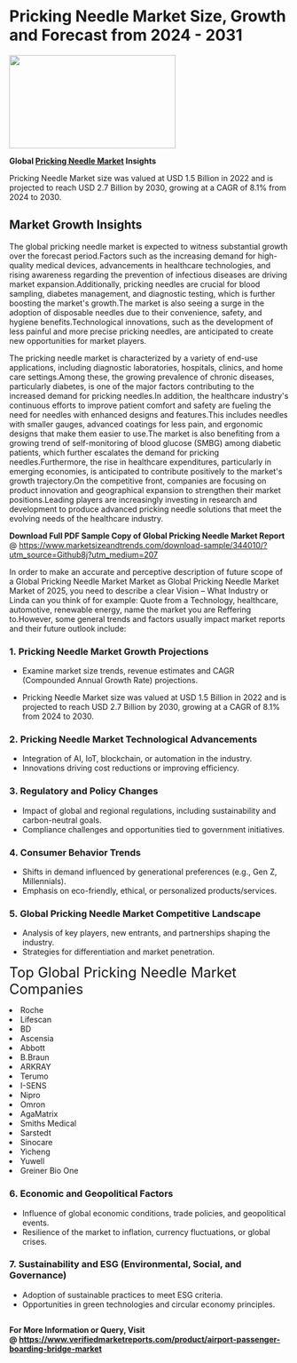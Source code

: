 <H1>Pricking Needle Market Size, Growth and Forecast from 2024 - 2031</H1><img class="aligncenter size-medium wp-image-584254" src="https://thirdeyenews.in/wp-content/uploads/2024/09/Global-Market-Research-300x168.jpeg" alt="" width="300" height="168" /><p><strong>Global&nbsp;<a href="https://www.marketsizeandtrends.com/download-sample/344010/?utm_source=Github8j?utm_medium=207">Pricking Needle Market</a> Insights</strong></p><p>Pricking Needle Market size was valued at USD 1.5 Billion in 2022 and is projected to reach USD 2.7 Billion by 2030, growing at a CAGR of 8.1% from 2024 to 2030.</p><p><h2>Market Growth Insights</h2> <p>The global pricking needle market is expected to witness substantial growth over the forecast period.Factors such as the increasing demand for high-quality medical devices, advancements in healthcare technologies, and rising awareness regarding the prevention of infectious diseases are driving market expansion.Additionally, pricking needles are crucial for blood sampling, diabetes management, and diagnostic testing, which is further boosting the market's growth.The market is also seeing a surge in the adoption of disposable needles due to their convenience, safety, and hygiene benefits.Technological innovations, such as the development of less painful and more precise pricking needles, are anticipated to create new opportunities for market players.</p> <p>The pricking needle market is characterized by a variety of end-use applications, including diagnostic laboratories, hospitals, clinics, and home care settings.Among these, the growing prevalence of chronic diseases, particularly diabetes, is one of the major factors contributing to the increased demand for pricking needles.In addition, the healthcare industry's continuous efforts to improve patient comfort and safety are fueling the need for needles with enhanced designs and features.This includes needles with smaller gauges, advanced coatings for less pain, and ergonomic designs that make them easier to use.The market is also benefiting from a growing trend of self-monitoring of blood glucose (SMBG) among diabetic patients, which further escalates the demand for pricking needles.Furthermore, the rise in healthcare expenditures, particularly in emerging economies, is anticipated to contribute positively to the market's growth trajectory.On the competitive front, companies are focusing on product innovation and geographical expansion to strengthen their market positions.Leading players are increasingly investing in research and development to produce advanced pricking needle solutions that meet the evolving needs of the healthcare industry.<p><span class=""><strong>Download Full PDF Sample Copy of Global Pricking Needle Market Report</strong> @ <a href="https://www.marketsizeandtrends.com/download-sample/344010/?utm_source=Github8j?utm_medium=207" target="_blank">https://www.marketsizeandtrends.com/download-sample/344010/?utm_source=Github8j?utm_medium=207</a></span></p><p>In order to make an accurate and perceptive description of future scope of a Global&nbsp;Pricking Needle Market Market as Global&nbsp;Pricking Needle Market Market of 2025, you need to describe a clear Vision &ndash; What Industry or Linda can you think of for example: Quote from a Technology, healthcare, automotive, renewable energy, name the market you are Reffering to.However, some general trends and factors usually impact market reports and their future outlook include:</p><h3>1.&nbsp;<strong>Pricking Needle Market Growth Projections</strong></h3><ul><li>Examine market size trends, revenue estimates and CAGR (Compounded Annual Growth Rate) projections.</li><li><p>Pricking Needle Market size was valued at USD 1.5 Billion in 2022 and is projected to reach USD 2.7 Billion by 2030, growing at a CAGR of 8.1% from 2024 to 2030.</p></li></ul><h3>2.&nbsp;<strong>Pricking Needle Market Technological Advancements</strong></h3><ul><li>Integration of AI, IoT, blockchain, or automation in the industry.</li><li>Innovations driving cost reductions or improving efficiency.</li></ul><h3>3.&nbsp;<strong>Regulatory and Policy Changes</strong></h3><ul><li>Impact of global and regional regulations, including sustainability and carbon-neutral goals.</li><li>Compliance challenges and opportunities tied to government initiatives.</li></ul><h3>4.&nbsp;<strong>Consumer Behavior Trends</strong></h3><ul><li>Shifts in demand influenced by generational preferences (e.g., Gen Z, Millennials).</li><li>Emphasis on eco-friendly, ethical, or personalized products/services.</li></ul><h3>5.&nbsp;<strong>Global Pricking Needle Market Competitive Landscape</strong></h3><ul><li>Analysis of key players, new entrants, and partnerships shaping the industry.</li><li>Strategies for differentiation and market penetration.</li></ul><p data-pm-slice="1 1 []"><span style="color: inherit; font-family: inherit; font-size: 25px;">Top Global Pricking Needle Market Companies</span></p><div class="" data-test-id=""><p><li>Roche</li><li> Lifescan</li><li> BD</li><li> Ascensia</li><li> Abbott</li><li> B.Braun</li><li> ARKRAY</li><li> Terumo</li><li> I-SENS</li><li> Nipro</li><li> Omron</li><li> AgaMatrix</li><li> Smiths Medical</li><li> Sarstedt</li><li> Sinocare</li><li> Yicheng</li><li> Yuwell</li><li> Greiner Bio One</li></p></div><h3>6.&nbsp;<strong>Economic and Geopolitical Factors</strong></h3><ul><li>Influence of global economic conditions, trade policies, and geopolitical events.</li><li>Resilience of the market to inflation, currency fluctuations, or global crises.</li></ul><h3>7.&nbsp;<strong>Sustainability and ESG (Environmental, Social, and Governance)</strong></h3><ul><li>Adoption of sustainable practices to meet ESG criteria.</li><li>Opportunities in green technologies and circular economy principles.</li></ul><h2><strong style="font-size: 14px;">For More Information or Query, Visit @&nbsp;</strong><a style="background-color: #ffffff; font-size: 14px;" href="https://www.marketsizeandtrends.com/report/pricking-needle-market/" target="_blank">https://www.verifiedmarketreports.com/product/airport-passenger-boarding-bridge-market</a></h2>